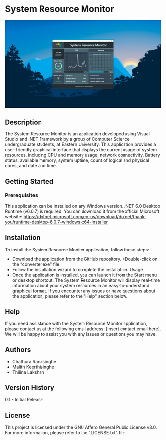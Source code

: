# System Resource Monitor

![alt text](Photos/runtime.JPG)

## Description

The System Resource Monitor is an application developed using Visual Studio and .NET Framework by a group of Computer Science undergraduate students, at Eastern University. This application provides a user-friendly graphical interface that displays the current usage of system resources, including CPU and memory usage, network connectivity, Battery status, available memory, system uptime, count of logical and physical cores, and date and time.

## Getting Started

### Prerequisites

This application can be installed on any Windows version.
.NET 6.0 Desktop Runtime (v6.0.7) is required. You can download it from the official Microsoft website: https://dotnet.microsoft.com/en-us/download/dotnet/thank-you/runtime-desktop-6.0.7-windows-x64-installer

## Installation

To install the System Resource Monitor application, follow these steps:

* Download the application from the GitHub repository.
*Double-click on the "converter.exe" file.
* Follow the installation wizard to complete the installation.
Usage
* Once the application is installed, you can launch it from the Start menu or desktop shortcut. The System Resource Monitor will display real-time information about your system resources in an easy-to-understand graphical format. If you encounter any issues or have questions about the application, please refer to the "Help" section below.

## Help

If you need assistance with the System Resource Monitor application, please contact us at the following email address: [insert contact email here]. We will be happy to assist you with any issues or questions you may have.

## Authors

* Chathura Ranasinghe
* Malith Keerthisinghe
* Thilina Lakshan

## Version History

0.1 - Initial Release

## License

This project is licensed under the GNU Affero General Public License v3.0. For more information, please refer to the "LICENSE.txt" file.
